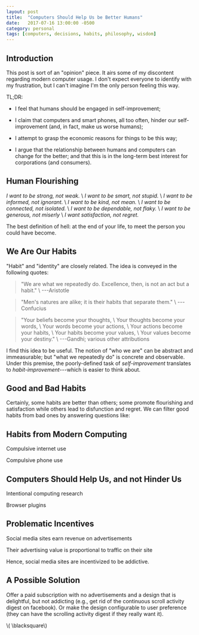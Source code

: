 ```yaml
---
layout: post
title:  "Computers Should Help Us be Better Humans"
date:   2017-07-16 13:00:00 -0500
category: personal 
tags: [computers, decisions, habits, philosophy, wisdom] 
---
```


## Introduction

This post is sort of an "opinion" piece. 
It airs some of my discontent regarding modern computer usage.
I don't expect everyone to identify with my frustration, but 
I can't imagine I'm the only person feeling this way.

TL;DR: 

+ I feel that humans should be engaged in self-improvement;

+ I claim that computers and smart phones, all too often, hinder our self-improvement
  (and, in fact, make us worse humans);

+ I attempt to grasp the economic reasons for things to be this way;

+ I argue that the relationship between humans and computers can
change for the better; and that this is in the long-term best interest
for corporations (and consumers).

## Human Flourishing

*I want to be strong, not weak.* \\
*I want to be smart, not stupid.* \\
*I want to be informed, not ignorant.* \\
*I want to be kind, not mean.* \\
*I want to be connected, not isolated.* \\
*I want to be dependable, not flaky.* \\
*I want to be generous, not miserly* \\
*I want satisfaction, not regret.*

The best definition of hell: at the end of your life, 
to meet the person you could have become.

## We Are Our Habits

"Habit" and "identity" are closely related. 
The idea is conveyed in the following quotes:

> "We are what we repeatedly do. Excellence, then, is not an act but a habit." \\
   ---Aristotle

> "Men's natures are alike; it is their habits that separate them." \\
   ---Confucius

> "Your beliefs become your thoughts, \\
   Your thoughts become your words, \\
   Your words become your actions, \\
   Your actions become your habits, \\
   Your habits become your values, \\
   Your values become your destiny." \\
   ---Gandhi; various other attributions

I find this idea to be useful.
The notion of "who we are" can be abstract and immeasurable; 
but "what we repeatedly do" is concrete and observable.
Under this premise, the poorly-defined task of *self-improvement* 
translates to *habit-improvement*---which is easier to think
about. 

## Good and Bad Habits 

Certainly, some habits are better than others; 
some promote flourishing and satisfaction while others 
lead to disfunction and regret. We can filter good habits
from bad ones by answering questions like:

## Habits from Modern Computing

Compulsive internet use

Compulsive phone use

## Computers Should Help Us, and not Hinder Us

Intentional computing research

Browser plugins

## Problematic Incentives

Social media sites earn revenue on advertisements

Their advertising value is proportional to traffic on their site

Hence, social media sites are incentivized to be addictive.

## A Possible Solution

Offer a paid subscription with no advertisements and a design that
is delightful, but not addicting (e.g., get rid of the continuous 
scroll activity digest on facebook). Or make the design configurable to user 
preference (they can have the scrolling activity digest if they
really want it).



\\( \blacksquare\\)

